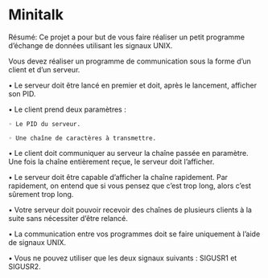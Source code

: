# Minitalk

Résumé:
Ce projet a pour but de vous faire réaliser un petit programme d’échange de données
utilisant les signaux UNIX.

Vous devez réaliser un programme de communication sous la forme d’un client et d’un serveur.

• Le serveur doit être lancé en premier et doit, après le lancement, afficher son PID.

• Le client prend deux paramètres :

    ◦ Le PID du serveur.

    ◦ Une chaîne de caractères à transmettre.

• Le client doit communiquer au serveur la chaîne passée en paramètre. Une fois la chaîne entièrement reçue, le serveur doit l’afficher.

• Le serveur doit être capable d’afficher la chaîne rapidement. Par rapidement, on entend que si vous pensez que c’est trop long, alors c’est sûrement trop long.

• Votre serveur doit pouvoir recevoir des chaînes de plusieurs clients à la suite sans nécessiter d’être relancé.

• La communication entre vos programmes doit se faire uniquement à l’aide de signaux UNIX.

• Vous ne pouvez utiliser que les deux signaux suivants : SIGUSR1 et SIGUSR2.
